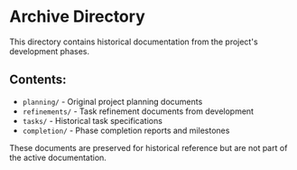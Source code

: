 # Archive Directory

This directory contains historical documentation from the project's development phases.

## Contents:
- `planning/` - Original project planning documents
- `refinements/` - Task refinement documents from development
- `tasks/` - Historical task specifications
- `completion/` - Phase completion reports and milestones

These documents are preserved for historical reference but are not part of the active documentation.
